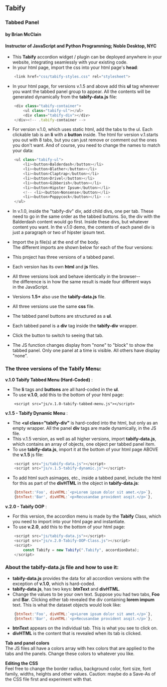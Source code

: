 ## Tabify 
### Tabbed Panel
#### by Brian McClain
#### Instructor of JavaScript and Python Programming; Noble Desktop, NYC
- This **Tabify** accordion widget / plugin can be deployed anywhere in your website, integrating seamlessly with your existing code.
- In your html page, import the css into your html page's **head**:
```js
    <link href="css/tabify-styles.css" rel="stylesheet">
```

- In your html page, for versions v.1.5 and above add this **ul** tag wherever you want the tabbed panel group to appear. All the contents will be generated dynamically from the **tabify-data.js** file:
```js
    <div class="tabify-container">
        <ul class="tabify-ul"></ul>
        <div class="tabify-div"></div>
    </div><!-- .tabify-container -->
```
- For version v.1.0, which uses static html, add the tabs to the ul. Each clickable tab is an **li** with a **button** inside. The html for version v.1.starts you out with 8 tabs, but you can just remove or comment out the ones you don't want. And of course, you need to change the names to match your data:

```js
    <ul class="tabify-ul">
        <li><button>Balderdash</button></li>
        <li><button>Blather</button></li>
        <li><button>Claptrap</button></li>
        <li><button>Drivel</button></li>
        <li><button>Gibberish</button></li>
        <li><button>Hipster Ipsum</button></li>
        <!-- <li><button>Nonsense</button></li>
        <li><button>Poppycock</button></li> -->
    </ul>
```

- In v.1.0, inside the "tabify-div" div, add child divs, one per tab. These need to go in the same order as the tabbed buttons. So, the div with the Balderdash content would go first. Inside these divs, but whatever content you want. In the v.1.0 demo, the contents of each panel div is just a paragraph or two of hipster ipsum text.

- Import the js file(s) at the end of the body.  
The different imports are shown below for each of the four versions:

- This project has three versions of a tabbed panel.  
- Each version has its own **html** and **js** files. 
- All three versions look and behave identically in the browser--  
the difference is in how the same result is made four different ways  
in the JavaScript.
- Versions **1.5+** also use the **tabify-data.js** file.
- All three versions use the same **css** file.
- The tabbed panel buttons are structured as a **ul**.
- Each tabbed panel is a **div** tag inside the **tabify-div** wrapper.
- Click the button to switch to seeing that tab. 
- The JS function changes display from "none" to "block" to show the tabbed panel. Only one panel at a time is visible. All others have display "none".

### The three versions of the Tabify Menu:

**v.1.0 Tabify Tabbed Menu (Hard-Coded)** :  
- The **li** tags and **buttons** are all hard-coded in the **ul**.  
- To use **v.1.0**, add this to the bottom of your html page:

```jss
    <script src="js/v.1.0-tabify-tabbed-menu.js"></script>
```

**v.1.5 - Tabify Dynamic Menu** :  
- The **<ul class="tabify-div"** is hard-coded into the html, but only as an empty wrapper. All the panel **div** tags are made dynamically, in the JS file.
- This v.1.5 version, as well as all higher versions, import **tabify-data.js**, which contains an array of objects, one object per tabbed panel item.
- To use **tabify-data.js**, import it at the bottom of your html page ABOVE the **v.1.5** js file:
```js
    <script src="js/tabify-data.js"></script>
    <script src="js/v.1.5-tabify-dynamic.js"></script>
```
- To add html such asimages, etc., inside a tabbed panel, include the html for this as part of the **divHTML** in the object in **tabify-data.js**:

```js
    {btnText:'Foo', divHTML:`<p>Lorem ipsum dolor sit amet.</p>`},
    {btnText:'Bar', divHTML:`<p>Recusandae provident asqit.</p>`},
```

**v.2.0 - Tabify OOP** :  
- For this version, the accordion menu is made by the **Tabify** Class, which you need to import into your html page and instantiate.
- To use **v.2.0**, add this to the bottom of your html page:

```js
    <script src="js/tabify-data.js"></script>
    <script src="js/v.2.0-Tabify-OOP-Class.js"></script>
    <script>
        const Tabify = new Tabify(".Tabify", accordionData);
    </script>
```

### About the **tabify-data.js** file and how to use it:  
- **tabify-data.js** provides the data for all accordion versions with the exception of **v.1.0**, which is hard-coded.
- **tabify-data.js**, has two keys: **btnText** and **divHTML**. 
- Change the values to be your own text. Suppose you had two tabs, **Foo** and **Bar**. Clicking either tab revealed the div containing **lorem impum** text. This is what the dataset objects would look like:
```js
    {btnText:'Foo', divHTML:`<p>Lorem ipsum dolor sit amet.</p>`},
    {btnText:'Bar', divHTML:`<p>Recusandae provident asqit.</p>`},
```
- **btnText** appears on the individual tab. This is what you see to click on.
- **divHTML** is the content that is revealed when its tab is clicked.

**Tab and panel colors**  
The JS files all have a colors array with hex colors that are applied to the tabs and the panels. Change these colors to whatever you like.

**Editing the CSS**  
Feel free to change the border radius, background color, font size, font family, widths, heights and other values. Caution: maybe do a Save-As of the CSS file first and experiment with that.